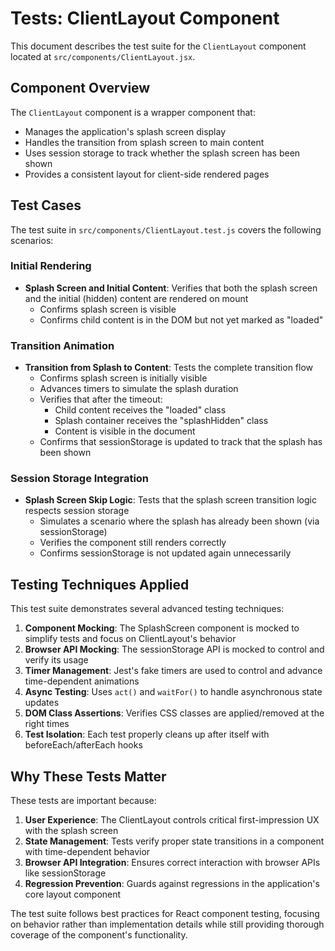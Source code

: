 # Tests: ClientLayout Component

This document describes the test suite for the `ClientLayout` component located at `src/components/ClientLayout.jsx`.

## Component Overview

The `ClientLayout` component is a wrapper component that:

- Manages the application's splash screen display
- Handles the transition from splash screen to main content
- Uses session storage to track whether the splash screen has been shown
- Provides a consistent layout for client-side rendered pages

## Test Cases

The test suite in `src/components/ClientLayout.test.js` covers the following scenarios:

### Initial Rendering

- **Splash Screen and Initial Content**: Verifies that both the splash screen and the initial (hidden) content are rendered on mount
  - Confirms splash screen is visible
  - Confirms child content is in the DOM but not yet marked as "loaded"

### Transition Animation

- **Transition from Splash to Content**: Tests the complete transition flow
  - Confirms splash screen is initially visible
  - Advances timers to simulate the splash duration
  - Verifies that after the timeout:
    - Child content receives the "loaded" class
    - Splash container receives the "splashHidden" class
    - Content is visible in the document
  - Confirms that sessionStorage is updated to track that the splash has been shown

### Session Storage Integration

- **Splash Screen Skip Logic**: Tests that the splash screen transition logic respects session storage
  - Simulates a scenario where the splash has already been shown (via sessionStorage)
  - Verifies the component still renders correctly
  - Confirms sessionStorage is not updated again unnecessarily

## Testing Techniques Applied

This test suite demonstrates several advanced testing techniques:

1. **Component Mocking**: The SplashScreen component is mocked to simplify tests and focus on ClientLayout's behavior
2. **Browser API Mocking**: The sessionStorage API is mocked to control and verify its usage
3. **Timer Management**: Jest's fake timers are used to control and advance time-dependent animations
4. **Async Testing**: Uses `act()` and `waitFor()` to handle asynchronous state updates
5. **DOM Class Assertions**: Verifies CSS classes are applied/removed at the right times
6. **Test Isolation**: Each test properly cleans up after itself with beforeEach/afterEach hooks

## Why These Tests Matter

These tests are important because:

1. **User Experience**: The ClientLayout controls critical first-impression UX with the splash screen
2. **State Management**: Tests verify proper state transitions in a component with time-dependent behavior
3. **Browser API Integration**: Ensures correct interaction with browser APIs like sessionStorage
4. **Regression Prevention**: Guards against regressions in the application's core layout component

The test suite follows best practices for React component testing, focusing on behavior rather than implementation details while still providing thorough coverage of the component's functionality.

